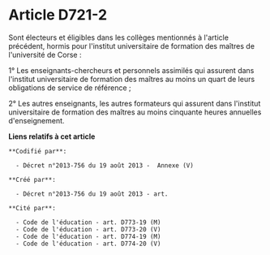 # Article D721-2

Sont électeurs et éligibles dans les collèges mentionnés à l'article précédent, hormis pour l'institut universitaire de
formation des maîtres de l'université de Corse :

1° Les enseignants-chercheurs et personnels assimilés qui assurent dans l'institut universitaire de formation des maîtres au
moins un quart de leurs obligations de service de référence ;

2° Les autres enseignants, les autres formateurs qui assurent dans l'institut universitaire de formation des maîtres au moins
cinquante heures annuelles d'enseignement.

**Liens relatifs à cet article**

	**Codifié par**:

	  - Décret n°2013-756 du 19 août 2013 -  Annexe (V)

	**Créé par**:

	  - Décret n°2013-756 du 19 août 2013 - art.

	**Cité par**:

	  - Code de l'éducation - art. D773-19 (M)
	  - Code de l'éducation - art. D773-20 (V)
	  - Code de l'éducation - art. D774-19 (M)
	  - Code de l'éducation - art. D774-20 (V)
